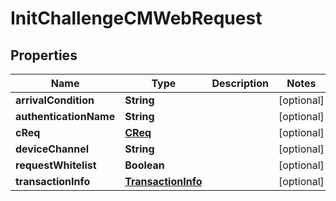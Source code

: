 # InitChallengeCMWebRequest

## Properties
Name | Type | Description | Notes
------------ | ------------- | ------------- | -------------
**arrivalCondition** | **String** |  |  [optional]
**authenticationName** | **String** |  |  [optional]
**cReq** | [**CReq**](CReq.md) |  |  [optional]
**deviceChannel** | **String** |  |  [optional]
**requestWhitelist** | **Boolean** |  |  [optional]
**transactionInfo** | [**TransactionInfo**](TransactionInfo.md) |  |  [optional]
